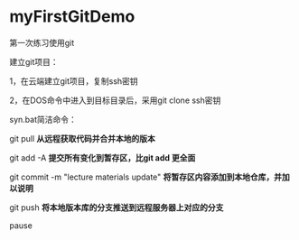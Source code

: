 # myFirstGitDemo

第一次练习使用git



建立git项目：

1，在云端建立git项目，复制ssh密钥

2，在DOS命令中进入到目标目录后，采用git clone ssh密钥





syn.bat简洁命令：

git pull   **从远程获取代码并合并本地的版本**

git add -A  **提交所有变化到暂存区，比git add 更全面**

git commit -m "lecture materials update"  **将暂存区内容添加到本地仓库，并加以说明**

git push  **将本地版本库的分支推送到远程服务器上对应的分支**

pause